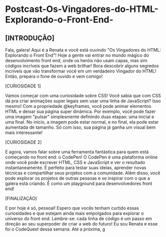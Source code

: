 # Postcast-Os-Vingadores-do-HTML-Explorando-o-Front-End-
## [INTRODUÇÃO]

Fala, galera! Aqui é a Renata e você está ouvindo "Os Vingadores do HTML: Explorando o Front End"! Hoje a gente vai entrar no mundo mágico do desenvolvimento front end, onde os heróis não usam capas, mas sim códigos incríveis que fazem a web brilhar! Bora descobrir alguns segredos incríveis que vão transformar você em um verdadeiro Vingador do HTML! Então, prepara o fone de ouvido e vem comigo!

[CURIOSIDADE 1]

Vamos começar com uma curiosidade sobre CSS! Você sabia que com CSS dá pra criar animações super legais sem usar uma linha de JavaScript? Isso mesmo! Com a propriedade @keyframes, você pode animar elementos HTML e deixar sua página super dinâmica. Por exemplo, você pode fazer uma imagem "pulsar" simplesmente definindo duas etapas: uma inicial e uma final. No início, a imagem pode estar normal, e no final, ela pode estar aumentada de tamanho. Só com isso, sua página já ganha um visual bem mais interessante!

[CURIOSIDADE 2]

E agora, vamos falar sobre uma ferramenta fantástica para quem está começando no front end: o CodePen! O CodePen é uma plataforma online onde você pode escrever HTML, CSS e JavaScript e ver o resultado instantaneamente. É perfeito para testar suas ideias, aprender novas técnicas e compartilhar seus projetos com a comunidade. Além disso, você pode explorar os projetos de outras pessoas e se inspirar com o que a galera está criando. É como um playground para desenvolvedores front end!

[FINALIZAÇÃO]

E por hoje é só, pessoal! Espero que vocês tenham curtido essas curiosidades e que estejam ainda mais empolgados para explorar o universo do front end. Lembre-se: cada linha de código é um passo em direção ao seu superpoder de criar a web do futuro! Eu sou Renata e esse foi o CodeQuest dessa semana. Até a próxima, g
